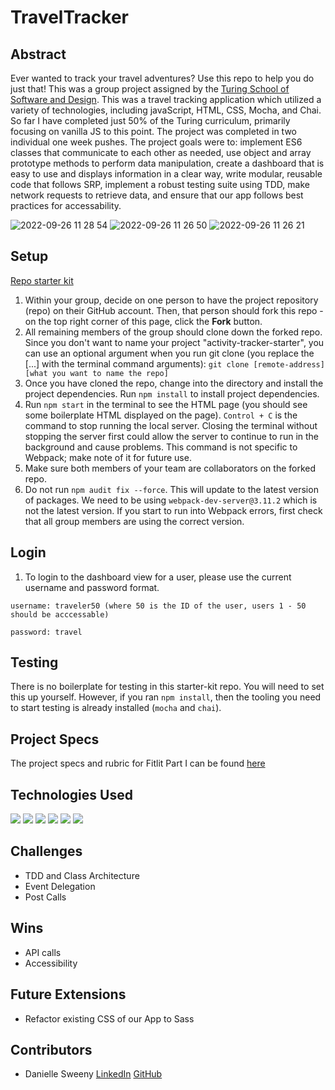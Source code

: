 # TravelTracker

## Abstract
Ever wanted to track your travel adventures? Use this repo to help you do just that! This was a group project assigned by the [Turing School of Software and Design](https://turing.edu/). This was a travel tracking application which utilized a variety of technologies, including javaScript, HTML, CSS, Mocha, and Chai. So far I have completed just 50% of the Turing curriculum, primarily focusing on vanilla JS to this point. The project was completed in two individual one week pushes. The project goals were to: implement ES6 classes that communicate to each other as needed, use object and array prototype methods to perform data manipulation, create a dashboard that is easy to use and displays information in a clear way, write modular, reusable code that follows SRP, implement a robust testing suite using TDD, make network requests to retrieve data, and ensure that our app follows best practices for accessability. 

![2022-09-26 11 28 54](https://user-images.githubusercontent.com/11345457/192343369-fe8e999d-d67b-4032-a86f-a2a4c2da093e.gif)
![2022-09-26 11 26 50](https://user-images.githubusercontent.com/11345457/192343428-0bdaf576-e5e6-49ba-befe-021cde63067c.gif)
![2022-09-26 11 26 21](https://user-images.githubusercontent.com/11345457/192343455-211851bf-52a7-49a6-a076-338c327fb1fd.gif)


## Setup

[Repo starter kit](https://github.com/turingschool-examples/webpack-starter-kit)

1. Within your group, decide on one person to have the project repository (repo) on their GitHub account. Then, that person should fork this repo - on the top right corner of this page, click the **Fork** button.
1. All remaining members of the group should clone down the forked repo. Since you don't want to name your project "activity-tracker-starter", you can use an optional argument when you run git clone (you replace the [...] with the terminal command arguments): `git clone [remote-address] [what you want to name the repo]`
1. Once you have cloned the repo, change into the directory and install the project dependencies. Run `npm install` to install project dependencies.
1. Run `npm start` in the terminal to see the HTML page (you should see some boilerplate HTML displayed on the page).  `Control + C` is the command to stop running the local server.  Closing the terminal without stopping the server first could allow the server to continue to run in the background and cause problems. This command is not specific to Webpack; make note of it for future use.   
1. Make sure both members of your team are collaborators on the forked repo.  
1. Do not run `npm audit fix --force`.  This will update to the latest version of packages.  We need to be using `webpack-dev-server@3.11.2` which is not the latest version.  If you start to run into Webpack errors, first check that all group members are using the correct version.  

## Login
1. To login to the dashboard view for a user, please use the current username and password format.

`username: traveler50 (where 50 is the ID of the user, users 1 - 50 should be acccessable)`

`password: travel`

## Testing

There is no boilerplate for testing in this starter-kit repo. You will need to set this up yourself. However, if you ran `npm install`, then the tooling you need to start testing is already installed (`mocha` and `chai`).

## Project Specs
The project specs and rubric for Fitlit Part I can be found [here](https://frontend.turing.edu/projects/travel-tracker.html)

## Technologies Used
 <p>
   <img src="https://img.shields.io/badge/JavaScript-F7DF1E?style=for-the-badge&logo=javascript&logoColor=black"/>
   <img src="https://img.shields.io/badge/HTML5-E34F26?style=for-the-badge&logo=html5&logoColor=white"/>
   <img src="https://img.shields.io/badge/CSS3-1572B6?style=for-the-badge&logo=css3&logoColor=white"/>
   <img src="https://img.shields.io/badge/Mocha-8D6748?style=for-the-badge&logo=Mocha&logoColor=white"/>
   <img src="https://img.shields.io/badge/Chai-A30701?style=for-the-badge&logo=chai&logoColor=white"/>
   <img src="https://img.shields.io/badge/npm-CB3837?style=for-the-badge&logo=npm&logoColor=white"/>
 </p>
 
 ## Challenges
- TDD and Class Architecture
- Event Delegation
- Post Calls

## Wins
- API calls
- Accessibility

## Future Extensions
- Refactor existing CSS of our App to Sass

## Contributors
- Danielle Sweeny [LinkedIn](https://www.linkedin.com/in/danielle-sweeny-75b50b84/) [GitHub](https://github.com/dsweeny1)

